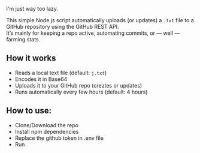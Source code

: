 
I'm just way too lazy.

This simple Node.js script automatically uploads (or updates) a `.txt` file to a GitHub repository using the GitHub REST API.  
It’s mainly for keeping a repo active, automating commits, or — well — farming stats.

##  How it works
- Reads a local text file (default: `j.txt`)
- Encodes it in Base64
- Uploads it to your GitHub repo (creates or updates)
- Runs automatically every few hours (default: 4 hours)

## How to use:
 - Clone/Download the repo
 - Install npm dependencies
 - Replace the github token in .env file
 - Run
